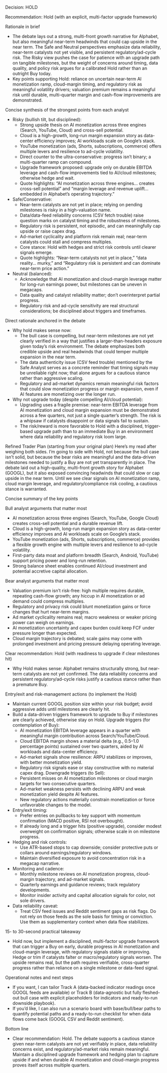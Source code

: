 Decision: HOLD

Recommendation: Hold (with an explicit, multi-factor upgrade framework)

Rationale in brief
- The debate lays out a strong, multi-front growth narrative for Alphabet, but also meaningful near-term headwinds that could cap upside in the near term. The Safe and Neutral perspectives emphasize data reliability, near-term catalysts not yet visible, and persistent regulatory/ad-cycle risk. The Risky view pushes the case for patience with an upgrade path on tangible milestones, but the weight of concerns around timing, data quality, and policy risk argues for a calibrated Hold rather than an outright Buy today.
- Key points supporting Hold: reliance on uncertain near-term AI monetization ramp, cloud-margin timing, and regulatory risk as meaningful volatility drivers; valuation premium remains a meaningful risk until durable, multi-quarter margin and cash-flow improvements are demonstrated.

Concise synthesis of the strongest points from each analyst
- Risky (bullish tilt, but disciplined):
  - Strong upside thesis on AI monetization across three engines (Search, YouTube, Cloud) and cross-sell potential.
  - Cloud is a high-growth, long-run margin expansion story as data-center efficiency improves; AI workloads scale on Google’s stack.
  - YouTube monetization (ads, Shorts, subscriptions, commerce) offers multiple levers and resilience to ad-cycle volatility.
  - Direct counter to the ultra-conservative: progress isn’t binary; a multi-quarter ramp can compound.
  - Upgrade framework proposed: upgrade only on durable EBITDA leverage and cash-flow improvements tied to AI/cloud milestones; otherwise hedge and wait.
  - Quote highlights: “AI monetization across three engines… creates cross-sell potential” and “margin leverage and revenue uplift… embedded in Alphabet’s operating trajectory.”
- Safe/Conservative:
  - Near-term catalysts are not yet in place; relying on pending milestones is risky in a high-valuation name.
  - Data/data-feed reliability concerns (CSV fetch trouble) raise question marks on catalyst timing and the robustness of milestones.
  - Regulatory risk is persistent, not episodic, and can meaningfully cap upside or raise capex drag.
  - Ad-market cyclicality and platform risk remain real; near-term catalysts could stall and compress multiples.
  - Core stance: Hold with hedges and strict risk controls until clearer signals emerge.
  - Quote highlights: “Near-term catalysts not yet in place,” “data reality… murky,” and “Regulatory risk is persistent and can dominate near-term price action.”
- Neutral (balanced):
  - Acknowledge that AI monetization and cloud-margin leverage matter for long-run earnings power, but milestones can be uneven in megacaps.
  - Data quality and catalyst reliability matter; don’t overinterpret partial progress.
  - Regulatory risk and ad-cycle sensitivity are real structural considerations; be disciplined about triggers and timeframes.

Direct rationale anchored in the debate
- Why hold makes sense now:
  - The bull case is compelling, but near-term milestones are not yet clearly verified in a way that justifies a larger-than-headers exposure given today’s risk environment. The debate emphasizes both credible upside and real headwinds that could temper multiple expansion in the near term.
  - The data authenticity issue (CSV feed trouble) mentioned by the Safe Analyst serves as a concrete reminder that timing signals may be unreliable right now; that alone argues for a cautious stance rather than aggressive scaling.
  - Regulatory and ad-market dynamics remain meaningful risk factors that could slow monetization progress or margin expansion, even if AI features are monetizing over the longer run.
- Why not upgrade today (despite compelling AI/cloud potential):
  - Upgrading uses a fragile premise: near-term EBITDA leverage from AI monetization and cloud margin expansion must be demonstrated across a few quarters, not just a single quarter’s strength. The risk is a whipsaw if catalysts disappoint or data signals fail to sustain.
  - The risk/reward is more favorable to Hold with a disciplined, trigger-based upgrade path than to an immediate Buy in an environment where data reliability and regulatory risk loom large.

Refined Trader Plan (starting from your original plan)
Here’s my read after weighing both sides. I’m going to side with Hold, not because the bull case isn’t solid, but because the bear risks are meaningful and the data-driven milestones needed to justify a Buy are not yet transparently in place. The debate laid out a high-quality, multi-front growth story for Alphabet (GOOGL), but it also exposed convincing headwinds that could slow or cap upside in the near term. Until we see clear signals on AI monetization ramp, cloud margin leverage, and regulatory/compliance risk cooling, a cautious stance is warranted.

Concise summary of the key points

Bull analyst arguments that matter most
- AI monetization across three engines (Search, YouTube, Google Cloud) creates cross-sell potential and a durable revenue lift.
- Cloud is a high-growth, long-run margin expansion story as data-center efficiency improves and AI workloads scale on Google’s stack.
- YouTube monetization (ads, Shorts, subscriptions, commerce) provides a flexible growth engine with multiple levers and resilience to ad-cycle volatility.
- First-party data moat and platform breadth (Search, Android, YouTube) support pricing power and long-run retention.
- Strong balance sheet enables continued AI/cloud investment and potential accretive capital allocation.

Bear analyst arguments that matter most
- Valuation premium isn’t risk-free: high multiple requires durable, repeating cash-flow growth; any hiccup in AI monetization or ad demand could compress multiples.
- Regulatory and privacy risk could blunt monetization gains or force changes that hurt near-term margins.
- Ad market cyclicality remains real; macro weakness or weaker pricing power can weigh on earnings.
- AI monetization uncertainty and capex burden could keep FCF under pressure longer than expected.
- Cloud margin trajectory is debated; scale gains may come with prolonged investment and pricing pressure delaying operating leverage.

Clear recommendation: Hold (with readiness to upgrade if clear milestones hit)
- Why Hold makes sense: Alphabet remains structurally strong, but near-term catalysts are not yet confirmed. The data reliability concerns and persistent regulatory/ad-cycle risks justify a cautious stance rather than a premature Buy.

Entry/exit and risk-management actions (to implement the Hold)
- Maintain current GOOGL position size within your risk budget; avoid aggressive adds until milestones are clearly hit.
- Build a data-driven triggers framework to upgrade to Buy if milestones are clearly achieved, otherwise stay on Hold.
  Upgrade triggers (for contemplation of Buy):
  - AI monetization EBITDA leverage appears in a quarter with meaningful margin contribution across Search/YouTube/Cloud.
  - Cloud EBITDA margin shows a material delta (e.g., 0.5–1.0 percentage points) sustained over two quarters, aided by AI workloads and data-center efficiency.
  - Ad-market signals show resilience: ARPU stabilizes or improves, with better monetization yield.
  - Regulatory risk signals ease or stay constructive with no material capex drag.
  Downgrade triggers (to Sell):
  - Persistent misses on AI monetization milestones or cloud margin targets for two consecutive quarters.
  - Ad-market weakness persists with declining ARPU and weak monetization yield despite AI features.
  - New regulatory actions materially constrain monetization or force unfavorable changes to the model.
- Entry/exit timing:
  - Prefer entries on pullbacks to key support with momentum confirmation (MACD positive, RSI not overbought).
  - If already long and a trigger hits (positive upgrade), consider modest overweight on confirmation signals; otherwise scale in on milestone progress.
- Hedging and risk controls:
  - Use ATR-based stops to cap downside; consider protective puts or collars around earnings/regulatory windows.
  - Maintain diversified exposure to avoid concentration risk in a megacap narrative.
- Monitoring and cadence:
  - Monthly milestone reviews on AI monetization progress, cloud-margin trajectory, and ad-market signals.
  - Quarterly earnings and guidance reviews; track regulatory developments.
  - Monitor insider activity and capital allocation signals for color, not sole drivers.
- Data reliability caveat:
  - Treat CSV feed issues and Reddit sentiment gaps as risk flags. Do not rely on those feeds as the sole basis for timing or conviction. Use them as supplementary context when data flow stabilizes.

15- to 30-second practical takeaway
- Hold now, but implement a disciplined, multi-factor upgrade framework that can trigger a Buy on early, durable progress in AI monetization and cloud-margin leverage, with regulatory signals stable or improving. Hedge or trim if catalysts falter or macro/regulatory signals worsen. The upside remains real, but the path requires verifiable, cross-quarter progress rather than reliance on a single milestone or data-feed signal.

Operational notes and next steps
- If you want, I can tailor Track A (data-backed indicator readings once GOOGL feeds are available) or Track B (data-agnostic but fully fleshed-out bull case with explicit placeholders for indicators and ready-to-run downside playbook).
- If you’d like, I can also run a scenario board with base/bull/bear paths to quantify potential paths and a ready-to-run checklist for when data flows come back (GOOGL CSV and Reddit sentiment).

Bottom line
- Clear recommendation: Hold. The debate supports a cautious stance given near-term catalysts are not yet verifiably in place, data reliability concerns exist, and regulatory/ad-market risks remain meaningful. Maintain a disciplined upgrade framework and hedging plan to capture upside if and when durable AI monetization and cloud-margin progress proves itself across multiple quarters.